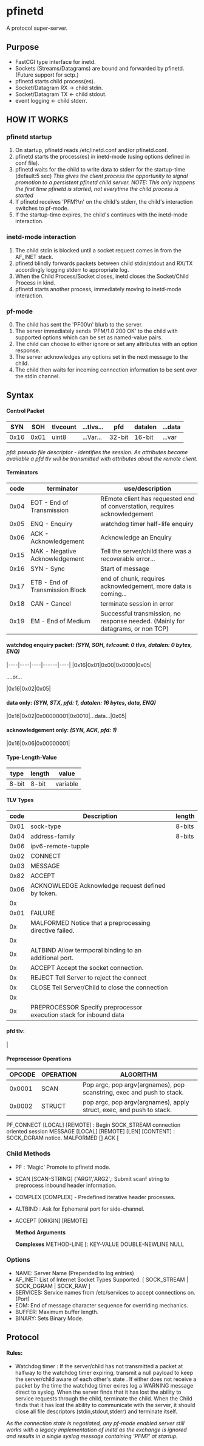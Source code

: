 # pfinetd
A protocol super-server.

## Purpose
 * FastCGI type interface for inetd.
 * Sockets (Streams/Datagrams) are bound and forwarded by pfinetd. (Future support for sctp.)
 * pfinetd starts child process(es).
 * Socket/Datagram RX -> child stdin.
 * Socket/Datagram TX <- child stdout.
 * event logging <- child stderr.
 
## HOW IT WORKS

### pfinetd startup
 1. On startup, pfinetd reads /etc/inetd.conf and/or pfinetd.conf.
 2. pfinetd starts the process(es) in inetd-mode (using options defined in conf file).
 3. pfinetd waits for the child to write data to stderr for the startup-time (default:5 sec)
    *This gives the client process the opportunity to signal promotion to a persistent pfinetd child server.*
    *NOTE: This only happens the first time pfinetd is started, not everytime the child process is started*
 4. If pfinetd receives 'PFM?\n' on the child's stderr, the child's interaction switches to pf-mode.
 5. If the startup-time expires, the child's continues with the inetd-mode interaction.

### inetd-mode interaction
 1. The child stdin is blocked until a socket request comes in from the AF_INET stack.
 2. pfinetd blindly forwards packets between child stdin/stdout and RX/TX accordingly logging stderr to appropriate log.
 3. When the Child Process/Socket closes, inetd closes the Socket/Child Process in kind.
 4. pfinetd starts another process, immediately moving to inetd-mode interaction.

### pf-mode
 0. The child has sent the 'PF00\n' blurb to the server.
 1. The server immediately sends 'PFM/1.0 200 OK' to the child with supported options which can be set as named-value pairs.
 2. The child can choose to either ignore or set any attributes with an option response.
 3. The server acknowledges any options set in the next message to the child.
 4. The child then waits for incoming connection information to be sent over the stdin channel.
 
## Syntax

#### Control Packet

|SYN |SOH |tlvcount|...tlvs...|pfd   |datalen|...data
|----|----|--------|----------|------|-------|-------
|0x16|0x01|uint8   |...Var... |32-bit|16-bit |...var

_pfd: pseudo file descriptor - identifies the session. As attributes become available a pfd tlv will be transmitted with attributes about the remote client._

#### Terminators

|code|terminator                      |use/description
|----|--------------------------------|---------------
|0x04|EOT - End of Transmission       |REmote client has requested end of converstation, requires acknowledgement
|0x05|ENQ - Enquiry                   |watchdog timer half-life enquiry
|0x06|ACK - Acknowledgement           |Acknowledge an Enquiry
|0x15|NAK - Negative Acknowledgement  |Tell the server/child there was a recoverable error...
|0x16|SYN - Sync                      |Start of message
|0x17|ETB - End of Transmission Block |end of chunk, requires acknowledgement, more data is coming...
|0x18|CAN - Cancel                    |terminate session in error
|0x19|EM  - End of Medium             |Successful transmission, no response needed. (Mainly for datagrams, or non TCP)

#### watchdog enquiry packet: _(SYN, SOH, tvlcount: 0 tlvs, datalen: 0 bytes, ENQ)_

|----|----|----|------|----|
|0x16|0x01|0x00|0x0000|0x05|

....or...

|0x16|0x02|0x05|

#### data only: _(SYN, STX, pfd: 1, datalen: 16 bytes, data, ENQ)_

|0x16|0x02|0x00000001|0x0010|...data...|0x05|

#### acknowledgement only: _(SYN, ACK, pfd: 1)_

|0x16|0x06|0x00000001|

#### Type-Length-Value 
|type |length|value
|-----|------|-----
|8-bit|8-bit |variable

#### TLV Types

|code|Description        |length|
|----|-------------------|------|
|0x01|sock-type          |8-bits|
|0x04|address-family     |8-bits| 
|0x06|ipv6-remote-tupple 
|0x02|CONNECT        
|0x03|MESSAGE        
|0x82|ACCEPT         
|0x06|ACKNOWLEDGE     Acknowledge request defined by token.
|0x  |               
|0x01|FAILURE        
|0x  |MALFORMED       Notice that a preprocessing directive failed.
|0x  |               
|0x  |ALTBIND         Allow termporal binding to an additional port.
|0x  |ACCEPT          Accept the socket connection.
|0x  |REJECT          Tell Server to reject the connect
|0x  |CLOSE           Tell Server/Child to close the connection
|0x  |               
|0x  |PREPROCESSOR    Specify preprocessor execution stack for inbound data


#### pfd tlv:
|



#### Preprocessor Operations

| OPCODE | OPERATION      | ALGORITHM 
|--------|----------------|-----------
| 0x0001 | SCAN           | Pop argc, pop argv(argnames), pop scanstring, exec and push to stack.
| 0x0002 | STRUCT         | pop argc, pop argv(argnames), apply struct, exec, and push to stack.


PF_CONNECT [LOCAL] [REMOTE] : Begin SOCK_STREAM connection oriented session
MESSAGE [LOCAL] [REMOTE] [LEN] [CONTENT] : SOCK_DGRAM notice.
MALFORMED []
ACK [

### Child Methods
 * PF : 'Magic' Promote to pfinetd mode.
 * SCAN [SCAN-STRING] {'ARG1','ARG2',: Submit scanf string to preprocess inbound header information. 
 * COMPLEX [COMPLEX] - Predefined iterative header processes.
 * ALTBIND : Ask for Ephemeral port for side-channel.
 * ACCEPT [ORIGIN] [REMOTE]

    __Method Arguments__
    
    __Complexes__
    METHOD-LINE [: 
    KEY-VALUE
    DOUBLE-NEWLINE
    NULL


### Options
 * NAME: Server Name (Prepended to log entries)
 * AF_INET: List of Internet Socket Types Supported. [ SOCK_STREAM | SOCK_DGRAM | SOCK_RAW ]
 * SERVICES: Service names from /etc/services to accept connections on. (Port)
 * EOM: End of message character sequence for overriding mechanics.
 * BUFFER: Maximum buffer length.
 * BINARY: Sets Binary Mode.


## Protocol

#### Rules:
 * Watchdog timer : If the server/child has not transmitted a packet at halfway to the watchdog timer expiring, transmit a null payload to keep the server/child aware of each other's state . If either does not receive a packet by the time the watchdog timer exires log a WARNING message direct to syslog. When the server finds that it has lost the ability to service requests through the child, terminate the child. When the Child finds that it has lost the ability to communicate with the server, it should close all file descriptors (stdin,stdout,stderr) and terminate itself.
 
*As the connection state is negotiated, any pf-mode enabled server still works with a legacy implementation of inetd as the exchange is ignored and results in a single syslog message containing 'PFM?' at startup.*
